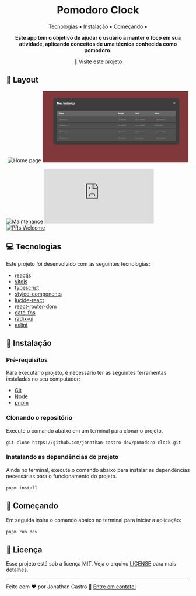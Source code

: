 <h1 align="center">
  Pomodoro Clock
</h1>

<p align="center">
  <a href="#tech">Tecnologias</a> • 
  <a href="#installation">Instalação</a> • 
  <a href="#starting">Começando</a> •
</p>

<p align="center">
  <strong>Este app tem o objetivo de ajudar o usuário a manter o foco em sua atividade, aplicando conceitos de uma técnica conhecida como pomodoro.</strong>
</p>

<p align="center">
  <a href="https://pomodoro-clock-coral-nine.vercel.app/">🚀 Visite este projeto</a>
</p>

<h2>🎨 Layout</h2>

<p align="center">
    <img src="https://github.com/jonathan-castro-dev/pomodoro-clock/blob/main/src/assets/homepage-pomodoro-clock.png" alt="Home page" width="400px" height="195px">
    <img src="https://github.com/jonathan-castro-dev/pomodoro-clock/blob/main/src/assets/history-pomodoro-clock.png" alt="History page" width="400px" height="195px">
</p>

[![Maintenance](https://img.shields.io/badge/Maintained%3F-yes-green.svg)](https://GitHub.com/Naereen/StrapDown.js/graphs/commit-activity)
[![GitHub license](https://badgen.net/github/license/Naereen/Strapdown.js)](https://github.com/Naereen/StrapDown.js/blob/master/LICENSE)
[![PRs Welcome](https://img.shields.io/badge/PRs-welcome-brightgreen.svg?style=flat-square)](http://makeapullrequest.com)

<h2 id="tech">💻 Tecnologias</h2>

Este projeto foi desenvolvido com as seguintes tecnologias:

- [reactjs](https://react.dev/)
- [vitejs](https://vitejs.dev/)
- [typescript](https://www.typescriptlang.org/)
- [styled-components](https://styled-components.com/)
- [lucide-react](https://lucide.dev/guide/packages/lucide-react)
- [react-router-dom](https://reactrouter.com/en/main)
- [date-fns](https://date-fns.org/)
- [radix-ui](https://www.radix-ui.com/)
- [eslint](https://eslint.org/)

<h2 id="installation">👷 Instalação</h2>

<h3>Pré-requisitos</h3>

Para executar o projeto, é necessário ter as seguintes ferramentas instaladas no seu computador:

- [Git](https://git-scm.com/)
- [Node](https://nodejs.org/en/)
- [pnpm](https://pnpm.io/pt/installation#usando-npm)

<h3>Clonando o repositório</h3>

Execute o comando abaixo em um terminal para clonar o projeto.

```git clone https://github.com/jonathan-castro-dev/pomodoro-clock.git```

<h3>Instalando as dependências do projeto</h3>

Ainda no terminal, execute o comando abaixo para instalar as dependências necessárias para o funcionamento do projeto.

```pnpm install```

<h2 id="starting">🏃 Começando</h2>

Em seguida insira o comando abaixo no terminal para iniciar a aplicação:

```pnpm run dev```

<h2>📝 Licença</h2>

Esse projeto está sob a licença MIT. Veja o arquivo [LICENSE](https://github.com/jonathan-castro-dev/pomodoro-clock/blob/main/LICENSE) para mais detalhes.

---

Feito com ♥ por Jonathan Castro :wave: [Entre em contato!](https://www.linkedin.com/in/jonathan-castro-dev/)
